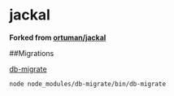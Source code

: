 # jackal

**Forked from [ortuman/jackal](https://github.com/ortuman/jackal)**

##Migrations

[db-migrate](https://www.npmjs.com/package/db-migrate)

```node node_modules/db-migrate/bin/db-migrate```
